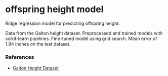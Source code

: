 # offspring height model
Ridge regression model for predicting offspring height.

Data from the Galton height dataset. Preprocessed and trained models with scikit-learn pipelines. Fine-tuned model using grid search. Mean error of 1.94 inches on the test dataset.

### References
* [Galton Height Dataset](https://dataverse.harvard.edu/dataset.xhtml?persistentId=doi:10.7910/DVN/T0HSJ1)
